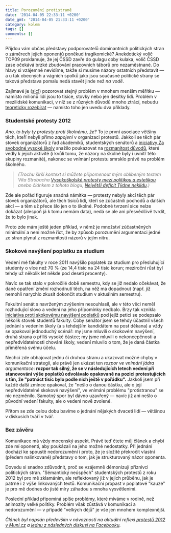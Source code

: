 ```yaml
---
title: Porozumění protistraně
date: '2014-04-05 22:33:11 +0200'
date_gmt: '2014-04-05 21:33:11 +0200'
category: kolem
tags: []
comments: []
---
```

<p>Přijdou vám občas představy podporovatelů dominantních politických stran o záměrech jejich oponentů poněkud tragikomické? Anekdotický volič TOP09 proklamuje, že jej ČSSD zavře do gulagu coby kulaka, volič ČSSD zase očekává brzké zbudování pracovních táborů pro nezaměstnané. Do hlavy si vzájemně nevidíme, takže si musíme názory ostatních představit — a u tak obecných a vágních spolků jako jsou současné politické strany se taková představa pomalu nedá stavět jinde než <i>na vodě</i>.</p>
<p>Zajímavé je (<a href="https://www.theguardian.com/lifeandstyle/2014/apr/05/this-column-change-your-life-interestingness-truth" target="_blank">sic!</a>) pozorovat stejný problém v mnohem menším měřítku — namísto milionů lidí jsou to tisíce, stovky nebo jen desítky lidí. Problém v mezilidské komunikaci, v níž se z různých důvodů mnoho ztrácí, nebudu <a href="https://en.wikipedia.org/wiki/Communication_theory">teoreticky rozebírat</a> — namísto toho jen uvedu dva příklady.</p>
<h3>Studentské protesty 2012</h3>
<p><i>Ano, to byly ty protesty proti školnému, že?</i> To je první asociace většiny těch, kteří nebyli přímo <em>zapojení</em> v organizaci protestů. Jakkoli se těch pár stovek organizátorů z řad akademiků, studentských senátorů a <a href="https://zasvobodnevysokeskoly.cz">iniciativy Za svobodné vysoké školy</a> snažilo poukazovat na <a href="https://zasvobodnevysokeskoly.cz/?p=132">rozmanitost důvodů</a>, které vedly k jejich aktivitě (i kvůli tomu, že názory na školné byly i uvnitř této skupiny  rozmanité), nakonec se vnímání protestu smrsklo právě na problém školného. </p>
<blockquote><p><em style="color: #777;">(Trochu širší kontext si můžete připomenout mým oblíbeným textem Víta Strobacha <a href="https://denikreferendum.cz/clanek/12585-vysokoskolske-protesty-mezi-politikou-a-estetikou">Vysokoškolské protesty mezi politikou a estetikou</a> anebo článkem z tohoto blogu, <a href="https://podnebi.jan-martinek.com/nejvetsi-deficit-tydne-neklidu/">Největší deficit Týdne neklidu</a>.)</em></p></blockquote>
<p>Zde ale pořád figuruje snadná námitka — protesty nebyly akcí těch pár stovek organizátorů, ale těch tisíců lidí, kteří se zúčastnili pochodů a dalších akcí — a těm už přece šlo jen o to školné. Podobné tvrzení sice nelze dokázat (alespoň já k tomu nemám data), nedá se ale ani přesvědčivě tvrdit, že to bylo jinak.</p>
<p>Proto zde mám ještě jeden příklad, v němž je množství zúčastněných minimální a není možné říct, že by způsob porozumění argumentaci jedné ze stran plynul z rozmanitosti názorů v jejím nitru.</p>
<h3>Skokové navýšení poplatku za studium</h3>
<p>Vedení mé fakulty v roce 2011 navýšilo poplatek za studium pro přesluhující studenty o více než 70 % (ze 14,4 tisíc na 24 tisíc korun; meziroční růst byl tehdy už několik let někde pod deseti procenty).</p>
<p>Navíc se tak stalo v pokročilé době semestru, kdy se již nedalo očekávat, že dané opatření změní rozhodnutí těch, na něž má dopadnout (např. již nemohli narychlo zkusit dokončit studium v aktuálním semestru).</p>
<p>Fakultní senát s navrženým zvýšením nesouhlasil, ale v této věci neměl rozhodující slovo a vedení na jeho přípomínky nedbalo. Brzy tak vznikla <a href="https://poplatkyfss.weebly.com/petice.html">iniciativa proti skokovému navýšení poplatků</a> pod jejíž petici se podepsalo několik stovek studentů fakulty. Coby senátor jsem se tehdy účastnil všech jednání s vedením školy (a s tehdejším kandidátem  na post děkana) a vždy se opakoval jednoduchý scénář: my jsme mluvili o skokovém navýšení, druhá strana o příliš vysoké částce; my jsme mluvili o nekoncepčnosti a nepředvídatelnosti chování školy, vedení mluvilo o tom, že je daná částka přiměřená svému účelu.</p>
<p>Nechci zde obhajovat jednu či druhou stranu a ukazovat možné chyby v komunikační strategii, ale právě jen ukázat ten <em>rozpor ve vnímání jádra argumentace</em>: <strong>rozpor tak silný, že se v následujících letech vedení při stanovování výše poplatků odvolávalo opakovaně na pozici protestujících s tím, že "patnáct tisíc bylo podle nich ještě v pořádku".</strong> Jakkoli jsem při každé další zmínce opakoval, že "nešlo o danou částku, ale o její nepředvídatelné skokové navýšení", ve vnímání problému "protistranou" se nic nezměnilo. Samotný spor byl dávno uzavřený — navíc již ani nešlo o původní vedení fakulty, ale o vedení nově zvolené.</p>
<p>Přitom se zde celou dobu bavíme o jednání nějakých dvaceti lidí — většinou v diskusích tváří v tvář.</p>
<h3>Bez závěru</h3>
<p>Komunikace má vždy mocenský aspekt. Právě teď čtete můj článek a chybí zde mí oponenti, aby poukázali na jeho možné nedostatky. Při jednání dochází ke spoustě nedorozumění i proto, že je složité překročit vlastní (předem nalinkované) představy o tom, jak je strukturovaný názor oponenta. </p>
<p>Dovedu si snadno zdůvodnit, proč se vzájemně démonizují příznivci politických stran. "Sémantický neúspěch" studentských protestů z roku 2012 byl pro mě zklamáním, ale reflektovaný již v jejich průběhu, jak je patrné i z výše linkovaných textů. Komunikační propast v poplatové "kauze" je pro mě dodnes do jisté míry záhadou s mnoha vysvětleními.</p>
<p>Poslední příklad připomíná spíše problémy, které míváme v rodině, než animozity velké politiky. Problém však zůstává v komunikaci a nedorozumění — v případě "velkých dějů" je vše jen mnohem komplexnější.</p>
<p><em>Článek byl napsán především v návaznosti na aktuální reflexi <a href="https://www.online.muni.cz/udalosti/4294-jak-dopadl-boj-za-akademicke-svobody#.U0BR69xfWJR">protestů 2012 v Muni.cz</a> a <a href="https://www.facebook.com/karel.gargulak/posts/10201395296714483?stream_ref=10">jednu z následných diskusí na Facebooku</a>.</em></p>
